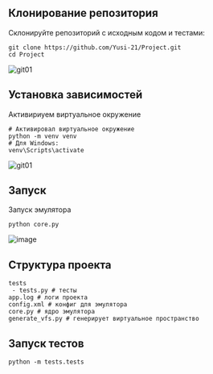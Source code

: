 ## Клонирование репозитория
Склонируйте репозиторий с исходным кодом и тестами:
```
git clone https://github.com/Yusi-21/Project.git
cd Project
```
![git01](https://github.com/user-attachments/assets/dbec465a-8be2-4524-8e5f-718152951743)

## Установка зависимостей 
Активириуем виртуальное окружение
```
# Активировал виртуальное окружение
python -m venv venv
# Для Windows:
venv\Scripts\activate
```
![git01](https://github.com/user-attachments/assets/dbec465a-8be2-4524-8e5f-718152951743)

## Запуск
Запуск эмулятора
```
python core.py
```
![image](https://github.com/user-attachments/assets/56f02892-b8f4-47c6-a0c2-11db271061e5)

## Структура проекта
```
tests
 - tests.py # тесты
app.log # логи проекта
config.xml # конфиг для эмулятора
core.py # ядро эмулятора
generate_vfs.py # генерирует виртуальное пространство
```

## Запуск тестов
```
python -m tests.tests
```
